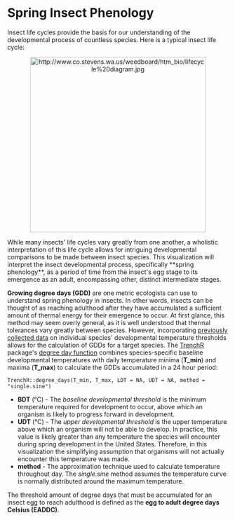 # Spring Insect Phenology

Insect life cycles provide the basis for our understanding of the developmental process of countless species. Here is a typical insect life cycle:   
<p  align="center"><img title="http://www.co.stevens.wa.us/weedboard/htm_bio/lifecycle%20diagram.jpg"
src="http://www.co.stevens.wa.us/weedboard/htm_bio/lifecycle%20diagram.jpg" 
height="400"
class="center"></p>
While many insects' life cycles vary greatly from one another, a wholistic interpretation of this life cycle allows for intriguing developmental comparisons to be made between insect species. This visualization will interpret the insect developmental process, specifically **spring phenology**, as a period of time from the insect's egg stage to its emergence as an adult, encompassing other, distinct intermediate stages. 

**Growing degree days (GDD)** are one metric ecologists can use to understand spring phenology in insects. In other words, insects can be thought of as reaching adulthood after they have accumulated a sufficient amount of thermal energy for their emergence to occur. At first glance, this method may seem overly general, as it is well understood that thermal tolerances vary greatly between species. However, incorporating [previously collected data](https://github.com/lbuckley/ICBseasonality/tree/master/CodeForICBPaper) on individual species' developmental temperature thresholds allows for the calculation of GDDs for a target species. The [TrenchR](https://github.com/trenchproject/TrenchR) package's [degree day function](https://github.com/trenchproject/TrenchR/blob/master/man/degree_days.Rd) combines species-specific baseline developmental temperatures with daily temperature minima (**T_min**) and maxima (**T_max**) to calculate the GDDs accumulated in a 24 hour period:

    TrenchR::degree_days(T_min, T_max, LDT = NA, UDT = NA, method = "single.sine")

- **BDT** (&deg;C) - The *baseline developmental threshold* is the minimum temperature required for development to occur, above which an
   organism is likely to progress forward in development. 
- **UDT** (&deg;C) - The *upper developmental threshold* is the upper temperature above which an organism will not be able to develop. In
   practice, this value is likely greater than any temperature the
   species will encounter during spring development in the United
   States. Therefore, in this visualization the simplifying assumption
   that organisms will not actually encounter this temperature was made.
- **method** - The approximation technique used to calculate temperature throughout day. The *single.sine* method assumes the temperature curve is normally distributed around the maximum temperature. 

The threshold amount of degree days that must be accumulated for an insect egg to reach adulthood is defined as the **egg to adult degree days Celsius (EADDC)**.  




<!--stackedit_data:
eyJoaXN0b3J5IjpbLTEyODA5ODYxMjcsMTY5NDcxNjYxMCw1ND
UwMjkzODIsMTM0NDQyNTU3NywxNzE4MTM4MzgwLC04NDExNDM2
OTAsMTExNDMzNzQxNCwyMjUxNjIzNDAsNTEwNDY4MzMyLDM5ND
I1NzQ1OV19
-->